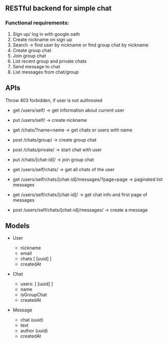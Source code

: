 ## RESTful backend for simple chat


### Functional requirements:
1. Sign up/ log in with google oath
2. Create nickname on sign up
3. Search -> find user by nickname or find group chat by nickname
4. Create group chat
5. Join group chat
6. List recent group and private chats
7. Send message to chat
8. List messages from chat/group


## APIs
Throw 403 forbidden, if user is not authrosied

- get /users/self/ -> get information about current user
- put /users/self/ -> create nickname

- get /chats/?name=name -> get chats or users with name
- post /chats/group/ -> create group chat
- post /chats/private/ -> start chat with user
- put /chats/[chat-id]/ -> join group chat

- get /users/self/chats/ -> get all chats of the user

- get /users/self/chats/[chat-id]/messages/?page=page -> paginated list messages
- get /users/self/chats/[chat-id]/ -> get chat info and first page of messages
- post /users/self/chats/[chat-id]/messages/ -> create a message


## Models

* User
    * nickname
    * email
    * chats [ [uuid] ]
    * createdAt

* Chat
    * users: [ [uuid] ]
    * name
    * isGroupChat
    * createdAt

* Message
    * chat (uuid)
    * text
    * author (uuid)
    * createdAt
